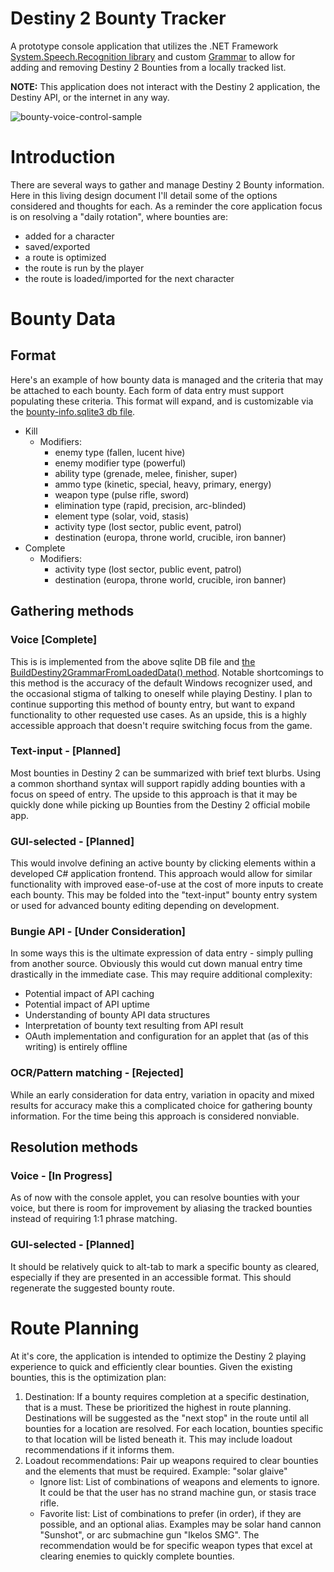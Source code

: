 # Destiny 2 Bounty Tracker

A prototype console application that utilizes the .NET Framework [System.Speech.Recognition library](https://learn.microsoft.com/en-us/dotnet/api/system.speech.recognition.speechrecognitionengine) and custom [Grammar](https://learn.microsoft.com/en-us/dotnet/api/system.speech.recognition.grammar) to allow for adding and removing Destiny 2 Bounties from a locally tracked list.

**NOTE:** This application does not interact with the Destiny 2 application, the Destiny API, or the internet in any way.

![bounty-voice-control-sample](https://github.com/JacketsMask/Destiny-2-Bounty-Voice-Control/assets/4825979/f2674af6-401c-4259-9735-03a1a48295af)

# Introduction
There are several ways to gather and manage Destiny 2 Bounty information. Here in this living design document I'll detail some of the options considered and thoughts for each. As a reminder the core application focus is on resolving a "daily rotation", where bounties are:
- added for a character
- saved/exported
- a route is optimized
- the route is run by the player
- the route is loaded/imported for the next character 

# Bounty Data
## Format
Here's an example of how bounty data is managed and the criteria that may be attached to each bounty. Each form of data entry must support populating these criteria. This format will expand, and is customizable via the [bounty-info.sqlite3 db file](https://github.com/JacketsMask/Destiny-2-Bounty-Voice-Control/blob/master/resources/bounty-info.sqlite3).
- Kill
    - Modifiers:
        - enemy type (fallen, lucent hive)
        - enemy modifier type (powerful)
        - ability type (grenade, melee, finisher, super)
        - ammo type (kinetic, special, heavy, primary, energy)
        - weapon type (pulse rifle, sword)
        - elimination type (rapid, precision, arc-blinded)
        - element type (solar, void, stasis)
        - activity type (lost sector, public event, patrol)
        - destination (europa, throne world, crucible, iron banner)
- Complete
    - Modifiers:
        - activity type (lost sector, public event, patrol)
        - destination (europa, throne world, crucible, iron banner)

## Gathering methods
### Voice **[Complete]**
This is is implemented from the above sqlite DB file and [the BuildDestiny2GrammarFromLoadedData() method](https://github.com/JacketsMask/Destiny-2-Bounty-Voice-Control/blob/master/Program.cs#L91). Notable shortcomings to this method is the accuracy of the default Windows recognizer used, and the occasional stigma of talking to oneself while playing Destiny. I plan to continue supporting this method of bounty entry, but want to expand functionality to other requested use cases. As an upside, this is a highly accessible approach that doesn't require switching focus from the game.

### Text-input - **[Planned]**
Most bounties in Destiny 2 can be summarized with brief text blurbs. Using a common shorthand syntax will support rapidly adding bounties with a focus on speed of entry. The upside to this approach is that it may be quickly done while picking up Bounties from the Destiny 2 official mobile app.

### GUI-selected - **[Planned]**
This would involve defining an active bounty by clicking elements within a developed C# application frontend. This approach would allow for similar functionality with improved ease-of-use at the cost of more inputs to create each bounty. This may be folded into the "text-input" bounty entry system or used for advanced bounty editing depending on development.

### Bungie API - **[Under Consideration]**
In some ways this is the ultimate expression of data entry - simply pulling from another source. Obviously this would cut down manual entry time drastically in the immediate case. This may require additional complexity:
- Potential impact of API caching 
- Potential impact of API uptime
- Understanding of bounty API data structures
- Interpretation of bounty text resulting from API result
- OAuth implementation and configuration for an applet that (as of this writing) is entirely offline

### OCR/Pattern matching - **[Rejected]**
While an early consideration for data entry, variation in opacity and mixed results for accuracy make this a complicated choice for gathering bounty information. For the time being this approach is considered nonviable. 

## Resolution methods
### Voice - **[In Progress]**
As of now with the console applet, you can resolve bounties with your voice, but there is room for improvement by aliasing the tracked bounties instead of requiring 1:1 phrase matching.

### GUI-selected - **[Planned]**
It should be relatively quick to alt-tab to mark a specific bounty as cleared, especially if they are presented in an accessible format. This should regenerate the suggested bounty route.

# Route Planning
At it's core, the application is intended to optimize the Destiny 2 playing experience to quick and efficiently clear bounties. Given the existing bounties, this is the optimization plan:
1. Destination: If a bounty requires completion at a specific destination, that is a must. These be prioritized the highest in route planning. Destinations will be suggested as the "next stop" in the route until all bounties for a location are resolved. For each location, bounties specific to that location will be listed beneath it. This may include loadout recommendations if it informs them.
1. Loadout recommendations: Pair up weapons required to clear bounties and the elements that must be required. Example: "solar glaive"
    - Ignore list: List of combinations of weapons and elements to ignore. It could be that the user has no strand machine gun, or stasis trace rifle.
    - Favorite list: List of combinations to prefer (in order), if they are possible, and an optional alias. Examples may be solar hand cannon "Sunshot", or arc submachine gun "Ikelos SMG". The recommendation would be for specific weapon types that excel at clearing enemies to quickly complete bounties.